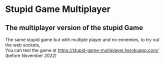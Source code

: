 # Stupid Game Multiplayer
## The multiplayer version of the stupid Game

The same stupid game but with multiple player and no ennemies, to try out the web sockets,<br />
You can test the game at https://stupid-game-multiplayer.herokuapp.com/ (before November 2022)
